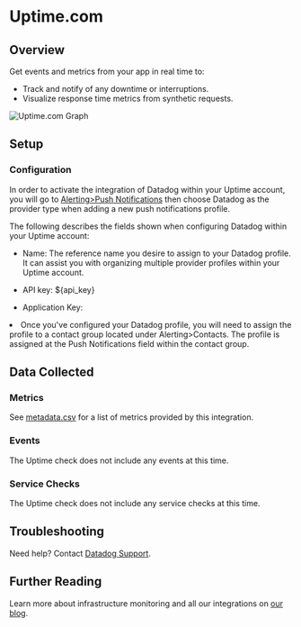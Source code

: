 # Uptime.com

## Overview

Get events and metrics from your app in real time to:

* Track and notify of any downtime or interruptions.
* Visualize response time metrics from synthetic requests.

![Uptime.com Graph](https://raw.githubusercontent.com/DataDog/integrations-extras/ilan/uptime/uptime/images/snapshot.png)

## Setup

### Configuration

In order to activate the integration of Datadog within your Uptime account, you will go to [Alerting>Push Notifications](https://uptime.com/push-notifications/manage/) then choose Datadog as the provider type when adding a new push notifications profile.

The following describes the fields shown when configuring Datadog within your Uptime account: 

* Name: The reference name you desire to assign to your Datadog profile. It can assist you with organizing multiple provider profiles within your Uptime account.

* API key: <span class="hidden-api-key">${api_key}</span>

* Application Key: <span class="app_key" data-name="uptime.com"></span> 

<li>Once you've configured your Datadog profile, you will need to assign the profile to a contact group located under Alerting>Contacts. The profile is assigned at the Push Notifications field within the contact group.</li> 
</ul>

## Data Collected
### Metrics
See [metadata.csv](https://github.com/DataDog/integrations-extras/blob/master/uptime/metadata.csv) for a list of metrics provided by this integration.

### Events
The Uptime check does not include any events at this time.

### Service Checks
The Uptime check does not include any service checks at this time.

## Troubleshooting
Need help? Contact [Datadog Support](http://docs.datadoghq.com/help/).

## Further Reading

Learn more about infrastructure monitoring and all our integrations on [our blog](https://www.datadoghq.com/blog/).
